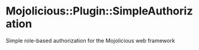 Mojolicious::Plugin::SimpleAuthorization
========================================

Simple role-based authorization for the Mojolicious web framework
